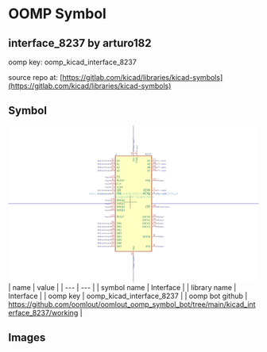 # OOMP Symbol  
## interface_8237  by arturo182  
  
oomp key: oomp_kicad_interface_8237  
  
source repo at: [https://gitlab.com/kicad/libraries/kicad-symbols](https://gitlab.com/kicad/libraries/kicad-symbols)  
## Symbol  
  
[![working.png](working_600.png)](working.png)  
| name | value | 
| --- | --- | 
| symbol name | Interface | 
| library name | Interface | 
| oomp key | oomp_kicad_interface_8237 | 
| oomp bot github | https://github.com/oomlout/oomlout_oomp_symbol_bot/tree/main/kicad_interface_8237/working | 
## Images  
